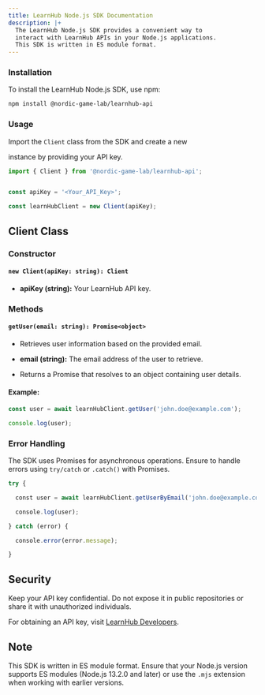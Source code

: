 ```yaml
---
title: LearnHub Node.js SDK Documentation
description: |+
  The LearnHub Node.js SDK provides a convenient way to 
  interact with LearnHub APIs in your Node.js applications. 
  This SDK is written in ES module format.
---
```




### Installation

To install the LearnHub Node.js SDK, use npm:





```bash
npm install @nordic-game-lab/learnhub-api
```


### Usage

Import the `Client` class from the SDK and create a new

instance by providing your API key.





```javascript
import { Client } from '@nordic-game-lab/learnhub-api';


const apiKey = '<Your_API_Key>';

const learnHubClient = new Client(apiKey);

```





## Client Class





### Constructor

#### `new Client(apiKey: string): Client`

- **apiKey (string):** Your LearnHub API key.





### Methods





#### `getUser(email: string): Promise<object>`

- Retrieves user information based on the provided email.

- **email (string):** The email address of the user to retrieve.

- Returns a Promise that resolves to an object containing user details.





#### Example:

```javascript
const user = await learnHubClient.getUser('john.doe@example.com');

console.log(user);
```





### Error Handling

The SDK uses Promises for asynchronous operations. Ensure to handle errors using `try/catch` or `.catch()` with Promises.





```javascript
try {

  const user = await learnHubClient.getUserByEmail('john.doe@example.com');

  console.log(user);

} catch (error) {

  console.error(error.message);

}
```





## Security

Keep your API key confidential. Do not expose it in public repositories or share it with unauthorized individuals.





For obtaining an API key, visit [LearnHub Developers](https://developers.learnhub.nordicgamelab.org).





## Note

This SDK is written in ES module format. Ensure that your Node.js version supports ES modules (Node.js 13.2.0 and later) or use the `.mjs` extension when working with earlier versions.
